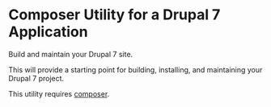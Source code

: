 # Composer Utility for a Drupal 7 Application

Build and maintain your Drupal 7 site.

This will provide a starting point for building, installing, and maintaining your Drupal 7 project.

This utility requires [composer](https://getcomposer.org/doc/00-intro.md#installation-linux-unix-osx).
